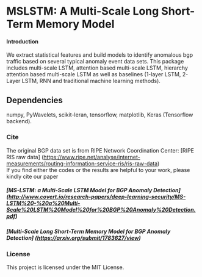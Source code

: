 # MSLSTM: A Multi-Scale Long Short-Term Memory Model
#### Introduction
We extract statistical features and build models to identify anomalous bgp traffic based on several typical anomaly event data sets. 
This package includes multi-scale LSTM, attention based multi-scale LSTM, hierarchy attention based multi-scale LSTM as well as baselines (1-layer LSTM, 2-Layer LSTM, RNN and traditional machine learning methods).
## Dependencies
numpy,
PyWavelets,
scikit-leran,
tensorflow,
matplotlib,
Keras (Tensorflow backend).

### Cite
The original BGP data set is from RIPE Network Coordination Center: [RIPE RIS raw data] (https://www.ripe.net/analyse/internet-measurements/routing-information-service-ris/ris-raw-data)  
If you find either the codes or the results are helpful to your work, please kindly cite our paper
##### [**MS-LSTM: a Multi-Scale LSTM Model for BGP Anomaly Detection**] (http://www.covert.io/research-papers/deep-learning-security/MS-LSTM%20-%20a%20Multi-Scale%20LSTM%20Model%20for%20BGP%20Anomaly%20Detection.pdf)
##### [**Multi-Scale Long Short-Term Memory Model for BGP Anomaly Detection**] (https://arxiv.org/submit/1783627/view)
### License
This project is licensed under the MIT License.
 

